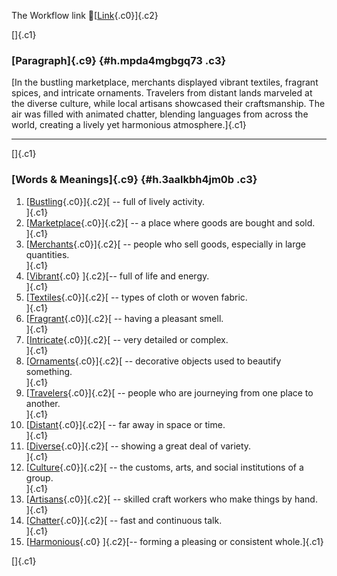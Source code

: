 The Workflow link
👏[[Link](https://www.google.com/url?q=http://www.google.com&sa=D&source=editors&ust=1759920102453131&usg=AOvVaw3ZdDD-Ct0iMscOUKrBClyZ){.c0}]{.c2}

[]{.c1}

### [Paragraph]{.c9} {#h.mpda4mgbgq73 .c3}

[In the bustling marketplace, merchants displayed vibrant textiles,
fragrant spices, and intricate ornaments. Travelers from distant lands
marveled at the diverse culture, while local artisans showcased their
craftsmanship. The air was filled with animated chatter, blending
languages from across the world, creating a lively yet harmonious
atmosphere.]{.c1}

------------------------------------------------------------------------

[]{.c1}

### [Words & Meanings]{.c9} {#h.3aalkbh4jm0b .c3}

1.  [[Bustling](https://www.google.com/url?q=http://www.google.com&sa=D&source=editors&ust=1759920102453799&usg=AOvVaw324PbwKjclDkh5-6rdND8D){.c0}]{.c2}[ --
    full of lively activity.\
    ]{.c1}
2.  [[Marketplace](https://www.google.com/url?q=http://www.google.com&sa=D&source=editors&ust=1759920102453930&usg=AOvVaw1_hmxjXgZY1W7bIzyUeIjw){.c0}]{.c2}[ --
    a place where goods are bought and sold.\
    ]{.c1}
3.  [[Merchants](https://www.google.com/url?q=http://www.google.com&sa=D&source=editors&ust=1759920102454049&usg=AOvVaw0WXtOitg0sWeAbT_D2Kt-l){.c0}]{.c2}[ --
    people who sell goods, especially in large quantities.\
    ]{.c1}
4.  [[Vibrant](https://www.google.com/url?q=http://www.google.com&sa=D&source=editors&ust=1759920102454177&usg=AOvVaw2ZEZw5xdcLVSL4C6HQO4N9){.c0}
    ]{.c2}[-- full of life and energy.\
    ]{.c1}
5.  [[Textiles](https://www.google.com/url?q=http://www.google.com&sa=D&source=editors&ust=1759920102454278&usg=AOvVaw1eRAZdt1APeP7_PgrhmShv){.c0}]{.c2}[ --
    types of cloth or woven fabric.\
    ]{.c1}
6.  [[Fragrant](https://www.google.com/url?q=http://www.google.com&sa=D&source=editors&ust=1759920102454383&usg=AOvVaw2kO1wr0sI7cyrDnyXhGBq7){.c0}]{.c2}[ --
    having a pleasant smell.\
    ]{.c1}
7.  [[Intricate](https://www.google.com/url?q=http://www.google.com&sa=D&source=editors&ust=1759920102454481&usg=AOvVaw3PxV6og6NxkfbImPKE6f0Z){.c0}]{.c2}[ --
    very detailed or complex.\
    ]{.c1}
8.  [[Ornaments](https://www.google.com/url?q=http://www.google.com&sa=D&source=editors&ust=1759920102454587&usg=AOvVaw0MqyQXYC6vfKS0H-FlSxq7){.c0}]{.c2}[ --
    decorative objects used to beautify something.\
    ]{.c1}
9.  [[Travelers](https://www.google.com/url?q=http://www.google.com&sa=D&source=editors&ust=1759920102454714&usg=AOvVaw2gDsKrJz5ZAOg-lqdU3dyj){.c0}]{.c2}[ --
    people who are journeying from one place to another.\
    ]{.c1}
10. [[Distant](https://www.google.com/url?q=http://www.google.com&sa=D&source=editors&ust=1759920102454840&usg=AOvVaw261tA6HJF1U_Qyo6Uylbpq){.c0}]{.c2}[ --
    far away in space or time.\
    ]{.c1}
11. [[Diverse](https://www.google.com/url?q=http://www.google.com&sa=D&source=editors&ust=1759920102454939&usg=AOvVaw2_f5HhwPX-Z2wOCzewDn7U){.c0}]{.c2}[ --
    showing a great deal of variety.\
    ]{.c1}
12. [[Culture](https://www.google.com/url?q=http://www.google.com&sa=D&source=editors&ust=1759920102455054&usg=AOvVaw0YfTAWyPDBXCwggLXPi2ik){.c0}]{.c2}[ --
    the customs, arts, and social institutions of a group.\
    ]{.c1}
13. [[Artisans](https://www.google.com/url?q=http://www.google.com&sa=D&source=editors&ust=1759920102455178&usg=AOvVaw3FSZx1HPOqns1Rgg6hJM8s){.c0}]{.c2}[ --
    skilled craft workers who make things by hand.\
    ]{.c1}
14. [[Chatter](https://www.google.com/url?q=http://www.google.com&sa=D&source=editors&ust=1759920102455295&usg=AOvVaw0wUbgjQhPChFcw-8LQ4FEN){.c0}]{.c2}[ --
    fast and continuous talk.\
    ]{.c1}
15. [[Harmonious](https://www.google.com/url?q=http://www.google.com&sa=D&source=editors&ust=1759920102455397&usg=AOvVaw2UEop6k1uF7DXrEjOH-7dY){.c0}
    ]{.c2}[-- forming a pleasing or consistent whole.]{.c1}

[]{.c1}
